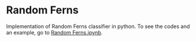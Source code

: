 # Random Ferns
Implementation of Random Ferns classifier in python.
To see the codes and an example, go to <a href="https://github.com/a-m-farahani/RandomFerns/blob/main/RandomFerns.ipynb"> Random Ferns.ipynb</a>.

